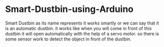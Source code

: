 # Smart-Dustbin-using-Arduino
Smart Dustbin as its name represents it works smartly or we can say that it is an automatic dustbin. it works like when you will come in front of this dustbin it will open automatically with the help of a servo motor. so there is some sensor work to detect the object in front of the dustbin.
